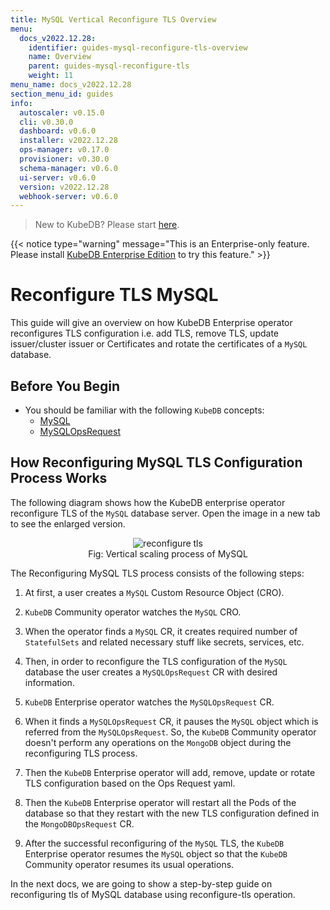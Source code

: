 ```yaml
---
title: MySQL Vertical Reconfigure TLS Overview
menu:
  docs_v2022.12.28:
    identifier: guides-mysql-reconfigure-tls-overview
    name: Overview
    parent: guides-mysql-reconfigure-tls
    weight: 11
menu_name: docs_v2022.12.28
section_menu_id: guides
info:
  autoscaler: v0.15.0
  cli: v0.30.0
  dashboard: v0.6.0
  installer: v2022.12.28
  ops-manager: v0.17.0
  provisioner: v0.30.0
  schema-manager: v0.6.0
  ui-server: v0.6.0
  version: v2022.12.28
  webhook-server: v0.6.0
---
```


> New to KubeDB? Please start [here](/docs/v2022.12.28/README).

{{< notice type="warning" message="This is an Enterprise-only feature. Please install [KubeDB Enterprise Edition](/docs/v2022.12.28/setup/install/enterprise) to try this feature." >}}

# Reconfigure TLS MySQL

This guide will give an overview on how KubeDB Enterprise operator reconfigures TLS configuration i.e. add TLS, remove TLS, update issuer/cluster issuer or Certificates and rotate the certificates of a `MySQL` database.

## Before You Begin

- You should be familiar with the following `KubeDB` concepts:
  - [MySQL](/docs/v2022.12.28/guides/mysql/concepts/database/)
  - [MySQLOpsRequest](/docs/v2022.12.28/guides/mysql/concepts/opsrequest/)

## How Reconfiguring MySQL TLS Configuration Process Works

The following diagram shows how the KubeDB enterprise operator reconfigure TLS of  the `MySQL` database server. Open the image in a new tab to see the enlarged version.

<figure align="center">
  <img alt="reconfigure tls " src="/docs/v2022.12.28/guides/mysql/reconfigure-tls/overview/images/reconfigure-tls.jpg">
<figcaption align="center">Fig: Vertical scaling process of MySQL</figcaption>
</figure>

The Reconfiguring MySQL TLS process consists of the following steps:

1. At first, a user creates a `MySQL` Custom Resource Object (CRO).

2. `KubeDB` Community operator watches the `MySQL` CRO.

3. When the operator finds a `MySQL` CR, it creates required number of `StatefulSets` and related necessary stuff like secrets, services, etc.

4. Then, in order to reconfigure the TLS configuration of the `MySQL` database the user creates a `MySQLOpsRequest` CR with desired information.

5. `KubeDB` Enterprise operator watches the `MySQLOpsRequest` CR.

6. When it finds a `MySQLOpsRequest` CR, it pauses the `MySQL` object which is referred from the `MySQLOpsRequest`. So, the `KubeDB` Community operator doesn't perform any operations on the `MongoDB` object during the reconfiguring TLS process.

7. Then the `KubeDB` Enterprise operator will add, remove, update or rotate TLS configuration based on the Ops Request yaml.

8. Then the `KubeDB` Enterprise operator will restart all the Pods of the database so that they restart with the new TLS configuration defined in the `MongoDBOpsRequest` CR.

9. After the successful reconfiguring of the `MySQL` TLS, the `KubeDB` Enterprise operator resumes the `MySQL` object so that the `KubeDB` Community operator resumes its usual operations.


In the next docs, we are going to show a step-by-step guide on reconfiguring tls of MySQL database using reconfigure-tls operation.